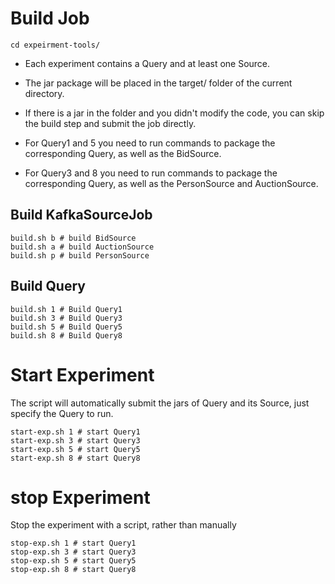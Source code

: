 # Build Job
```shell
cd expeirment-tools/
```

- Each experiment contains a Query and at least one Source.
- The jar package will be placed in the target/ folder of the current directory. 
- If there is a jar in the folder and you didn't modify the code, you can skip the build step and submit the job directly.

- For Query1 and 5 you need to run commands to package the corresponding Query, as well as the BidSource.
- For Query3 and 8 you need to run commands to package the corresponding Query, as well as the PersonSource and AuctionSource.

## Build KafkaSourceJob
```shell
build.sh b # build BidSource
build.sh a # build AuctionSource
build.sh p # build PersonSource
```
## Build Query
```shell
build.sh 1 # Build Query1
build.sh 3 # Build Query3
build.sh 5 # Build Query5
build.sh 8 # Build Query8
```
# Start Experiment
The script will automatically submit the jars of Query and its Source, just specify the Query to run.
```shell
start-exp.sh 1 # start Query1
start-exp.sh 3 # start Query3
start-exp.sh 5 # start Query5
start-exp.sh 8 # start Query8
```
# stop Experiment
Stop the experiment with a script, rather than manually
```shell
stop-exp.sh 1 # start Query1
stop-exp.sh 3 # start Query3
stop-exp.sh 5 # start Query5
stop-exp.sh 8 # start Query8
```
